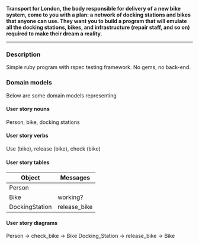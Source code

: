 **Transport for London, the body responsible for delivery of a new bike system, come to you with a plan: a network of docking stations and bikes that anyone can use. They want you to build a program that will emulate all the docking stations, bikes, and infrastructure (repair staff, and so on) required to make their dream a reality.**

***
### Description
Simple ruby program with rspec testing framework. No gems, no back-end.

### Domain models
Below are some domain models representing

#### User story nouns
Person, bike, docking stations

#### User story verbs
Use (bike), release (bike), check (bike)

#### User story tables
| Object | Messages |
|---|---|
|Person| |
|Bike | working? |
|DockingStation | release_bike |

#### User story diagrams
Person -> check_bike -> Bike
Docking_Station -> release_bike -> Bike  
